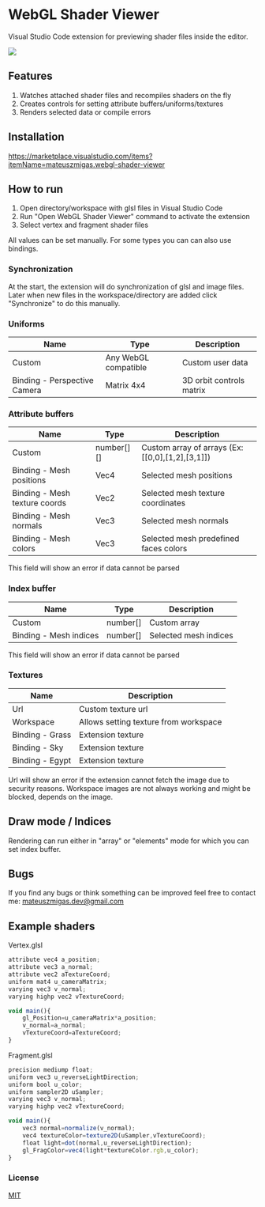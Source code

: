 # WebGL Shader Viewer

Visual Studio Code extension for previewing shader files inside the editor.

![](https://github.com/mateuszmigas/webgl-shader-viewer/blob/main/docs/images/presentation.gif?raw=true)

## Features

1. Watches attached shader files and recompiles shaders on the fly
2. Creates controls for setting attribute buffers/uniforms/textures
3. Renders selected data or compile errors

## Installation
https://marketplace.visualstudio.com/items?itemName=mateuszmigas.webgl-shader-viewer

## How to run
1. Open directory/workspace with glsl files in Visual Studio Code
2. Run "Open WebGL Shader Viewer" command to activate the extension
3. Select vertex and fragment shader files

All values can be set manually. For some types you can can also use bindings.

### Synchronization
At the start, the extension will do synchronization of glsl and image files. Later when new files in the workspace/directory are added click "Synchronize" to do this manually. 

### Uniforms
| Name | Type | Description |
| --- | --- | --- |
| Custom | Any WebGL compatible | Custom user data |
| Binding - Perspective Camera | Matrix 4x4 | 3D orbit controls matrix |

### Attribute buffers
| Name | Type | Description |
| --- | --- | --- |
| Custom | number[][] | Custom array of arrays (Ex: [[0,0],[1,2],[3,1]]) |
| Binding - Mesh positions | Vec4 | Selected mesh positions |
| Binding - Mesh texture coords | Vec2  | Selected mesh texture coordinates |
| Binding - Mesh normals | Vec3 | Selected mesh normals |
| Binding - Mesh colors | Vec3 | Selected mesh predefined faces colors |

This field will show an error if data cannot be parsed

### Index buffer
| Name | Type | Description |
| --- | --- | --- |
| Custom | number[] | Custom array |
| Binding - Mesh indices | number[] | Selected mesh indices |

This field will show an error if data cannot be parsed

### Textures
| Name | Description |
| --- | --- |
| Url | Custom texture url |
| Workspace | Allows setting texture from workspace |
| Binding - Grass | Extension texture |
| Binding - Sky | Extension texture |
| Binding - Egypt | Extension texture |

Url will show an error if the extension cannot fetch the image due to security reasons.
Workspace images are not always working and might be blocked, depends on the image.

## Draw mode / Indices
Rendering can run either in "array" or "elements" mode for which you can set index buffer.

## Bugs
If you find any bugs or think something can be improved feel free to contact me: 
mateuszmigas.dev@gmail.com

## Example shaders

Vertex.glsl
```js
attribute vec4 a_position;
attribute vec3 a_normal;
attribute vec2 aTextureCoord;
uniform mat4 u_cameraMatrix;
varying vec3 v_normal;
varying highp vec2 vTextureCoord;

void main(){
    gl_Position=u_cameraMatrix*a_position;
    v_normal=a_normal;
    vTextureCoord=aTextureCoord;
}
```

Fragment.glsl
```js
precision mediump float;
uniform vec3 u_reverseLightDirection;
uniform bool u_color;
uniform sampler2D uSampler;
varying vec3 v_normal;
varying highp vec2 vTextureCoord;

void main(){
    vec3 normal=normalize(v_normal);
    vec4 textureColor=texture2D(uSampler,vTextureCoord);
    float light=dot(normal,u_reverseLightDirection);
    gl_FragColor=vec4(light*textureColor.rgb,u_color);
}
```

### License

[MIT](https://choosealicense.com/licenses/mit/)

